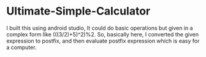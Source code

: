 # Ultimate-Simple-Calculator
I built this using android studio, It could do basic operations but given in a complex form like (((3/2)+5)^2)%2. So, basically here, I converted the given expression to postfix, and then evaluate postfix expression which is easy for a computer.
